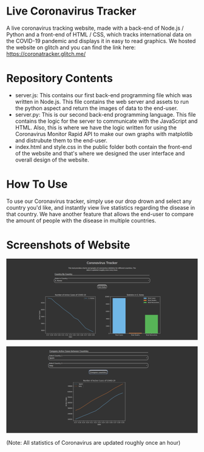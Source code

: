 # Live Coronavirus Tracker
A live coronavirus tracking website, made with a back-end of Node.js / Python and a front-end of HTML / CSS, which tracks international data on the COVID-19 pandemic and displays it in easy to read graphics. We hosted the website on glitch and you can find the link here: https://coronatracker.glitch.me/

# Repository Contents
- server.js: This contains our first back-end programming file which was written in Node.js. This file contains the web server and assets to run the python aspect and return the images of data to the end-user.
- server.py: This is our second back-end programming language. This file contains the logic for the server to communicate with the JavaScript and HTML. Also, this is where we have the logic written for using the Coronavirus Monitor Rapid API to make our own graphs with matplotlib and distrubute them to the end-user.
- index.html and style.css in the public folder both contain the front-end of the website and that's where we designed the user interface and overall design of the website. 

# How To Use
To use our Coronavirus tracker, simply use our drop drown and select any country you'd like, and instantly view live statistics regarding the disease in that country. We have another feature that allows the end-user to compare the amount of people with the disease in multiple countries. 

# Screenshots of Website

![](screenshot1.png)

![](screenshot2.png)

(Note: All statistics of Coronavirus are updated roughly once an hour)
